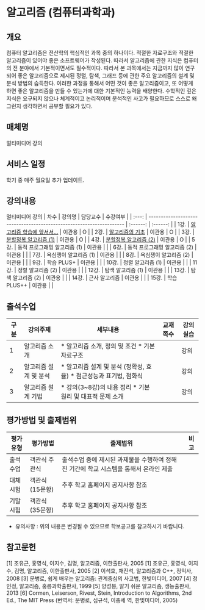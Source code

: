 # 알고리즘 (컴퓨터과학과)

## 개요
 컴퓨터 알고리즘은 전산학의 핵심적인 과목 중의 하나이다. 적절한 자료구조와 적절한 알고리즘이 있어야 좋은 소프트웨어가 작성된다. 따라서 알고리즘에 관한 지식은 컴퓨터의 전 분야에서 기본적이면서도 필수적이다. 따라서 본 과목에서는 지금까지 많이 연구되어 좋은 알고리즘으로 제시된 정렬, 탐색, 그래프 등에 관한 주요 알고리즘의 설계 및 분석 방법의 습득한다. 이러한 과정을 통해서 어떤 것이 좋은 알고리즘이고, 또 어떻게 하면 좋은 알고리즘을 만들 수 있는가에 대한 기본적인 능력을 배양한다. 수학적인 깊은 지식은 요구되지 않으나 체계적이고 논리적이며 분석적인 사고가 필요하므로 스스로 왜 그런지 생각하면서 공부할 필요가 있다.

## 매체명
멀티미디어 강의

## 서비스 일정
학기 중 매주 월요일 추가 업데이트.

## 강의내용
멀티미디어 강의
| 차수  | 강의명                                                               | 담당교수 | 수강여부 |
| :---: | -------------------------------------------------------------------- | :------: | :------: |
| 1강.  | [알고리즘 학습에 앞서서...](./contents/01_알고리즘_학습에_앞서서.md) |  이관용  |    O     |
| 2강.  | [알고리즘의 기초](./contents/02_알고리즘의_기초.md)                  |  이관용  |    O     |
| 3강.  | [분할정복 알고리즘 (1)](./contents/03_분할정복_알고리즘_1.md)        |  이관용  |    O     |
| 4강.  | [분할정복 알고리즘 (2)](./contents/04_분할정복_알고리즘_2.md)        |  이관용  |    O     |
| 5강.  | 동적 프로그래밍 알고리즘 (1)                                         |  이관용  |          |
| 6강.  | 동적 프로그래밍 알고리즘 (2)                                         |  이관용  |          |
| 7강.  | 욕심쟁이 알고리즘 (1)                                                |  이관용  |          |
| 8강.  | 욕심쟁이 알고리즘 (2)                                                |  이관용  |          |
| 9강.  | 학습 PLUS+                                                           |  이관용  |          |
| 10강. | 정렬 알고리즘 (1)                                                    |  이관용  |          |
| 11강. | 정렬 알고리즘 (2)                                                    |  이관용  |          |
| 12강. | 탐색 알고리즘 (1)                                                    |  이관용  |          |
| 13강. | 탐색 알고리즘 (2)                                                    |  이관용  |          |
| 14강. | 근사 알고리즘                                                        |  이관용  |          |
| 15강. | 학습 PLUS++                                                          |  이관용  |          |

## 출석수업
| 구분 | 강의주제              | 세부내용                                                           | 교재쪽수 | 강의실습 |
| ---- | --------------------- | ------------------------------------------------------------------ | -------- | -------- |
| 1    | 알고리즘 소개         | * 알고리즘 소개, 정의 및 조건 * 기본 자료구조                      |          | 강의     |
| 2    | 알고리즘 설계 및 분석 | * 알고리즘 설계 및 분석 (정확성, 효율) * 점근성능과 표기법, 점화식 |          | 강의     |
| 3    | 알고리즘 설계 기법    | * 강의(3~8강)의 내용 정리 * 기본 원리 및 대표적 문제 소개          |          | 강의     |

## 평가방법 및 출제범위

| 평가유형 | 평가방법       | 출제범위                                                                              | 비고 |
| -------- | -------------- | ------------------------------------------------------------------------------------- | ---- |
| 출석수업 | 객관식 주관식  | 출석수업 중에 제시된 과제물을 수행하여 정해진 기간에 학교 시스템을 통해서 온라인 제출 |      |
| 대체시험 | 객관식(15문항) | 추후 학교 홈페이지 공지사항 참조                                                      |      |
| 기말시험 | 객관식(35문항) | 추후 학교 홈페이지 공지사항 참조                                                      |      |
- 유의사항 : 위의 내용은 변경될 수 있으므로 학보공고를 참고하시기 바랍니다.


## 참고문헌
[1] 조유근, 홍영식, 이지수, 김명, 알고리즘, 이한출판사, 2005
[1] 조유근, 홍영식, 이지수, 김명, 알고리즘, 이한출판사, 2005
[2] 이석호, 채진석, 알고리즘과 C++, 정익사, 2008
[3] 문병로, 쉽게 배우는 알고리즘: 관계중심의 사고법, 한빛미디어, 2007
[4] 정인정, 알고리즘, 홍릉과학출판사, 1999
[5] 양성봉, 알기 쉬운 알고리즘, 생능출판사, 2013
[6] Cormen, Leiserson, Rivest, Stein, Introduction to Algorithms, 2nd Ed., The MIT Press (번역서: 문병로, 심규석, 이충세 역, 한빛미디어, 2005)